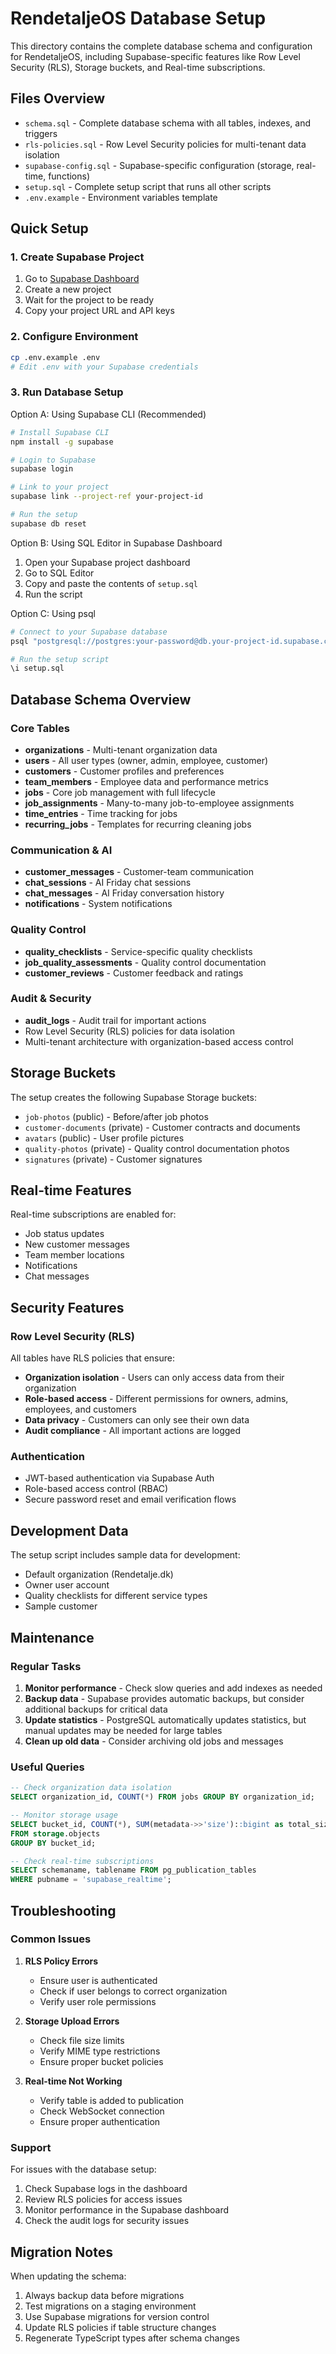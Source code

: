 # RendetaljeOS Database Setup

This directory contains the complete database schema and configuration for RendetaljeOS, including Supabase-specific features like Row Level Security (RLS), Storage buckets, and Real-time subscriptions.

## Files Overview

- `schema.sql` - Complete database schema with all tables, indexes, and triggers
- `rls-policies.sql` - Row Level Security policies for multi-tenant data isolation
- `supabase-config.sql` - Supabase-specific configuration (storage, real-time, functions)
- `setup.sql` - Complete setup script that runs all other scripts
- `.env.example` - Environment variables template

## Quick Setup

### 1. Create Supabase Project

1. Go to [Supabase Dashboard](https://supabase.com/dashboard)
2. Create a new project
3. Wait for the project to be ready
4. Copy your project URL and API keys

### 2. Configure Environment

```bash
cp .env.example .env
# Edit .env with your Supabase credentials
```

### 3. Run Database Setup

Option A: Using Supabase CLI (Recommended)

```bash
# Install Supabase CLI
npm install -g supabase

# Login to Supabase
supabase login

# Link to your project
supabase link --project-ref your-project-id

# Run the setup
supabase db reset
```

Option B: Using SQL Editor in Supabase Dashboard

1. Open your Supabase project dashboard
2. Go to SQL Editor
3. Copy and paste the contents of `setup.sql`
4. Run the script

Option C: Using psql

```bash
# Connect to your Supabase database
psql "postgresql://postgres:your-password@db.your-project-id.supabase.co:5432/postgres"

# Run the setup script
\i setup.sql
```

## Database Schema Overview

### Core Tables

- **organizations** - Multi-tenant organization data
- **users** - All user types (owner, admin, employee, customer)
- **customers** - Customer profiles and preferences
- **team_members** - Employee data and performance metrics
- **jobs** - Core job management with full lifecycle
- **job_assignments** - Many-to-many job-to-employee assignments
- **time_entries** - Time tracking for jobs
- **recurring_jobs** - Templates for recurring cleaning jobs

### Communication & AI

- **customer_messages** - Customer-team communication
- **chat_sessions** - AI Friday chat sessions
- **chat_messages** - AI Friday conversation history
- **notifications** - System notifications

### Quality Control

- **quality_checklists** - Service-specific quality checklists
- **job_quality_assessments** - Quality control documentation
- **customer_reviews** - Customer feedback and ratings

### Audit & Security

- **audit_logs** - Audit trail for important actions
- Row Level Security (RLS) policies for data isolation
- Multi-tenant architecture with organization-based access control

## Storage Buckets

The setup creates the following Supabase Storage buckets:

- `job-photos` (public) - Before/after job photos
- `customer-documents` (private) - Customer contracts and documents
- `avatars` (public) - User profile pictures
- `quality-photos` (private) - Quality control documentation photos
- `signatures` (private) - Customer signatures

## Real-time Features

Real-time subscriptions are enabled for:

- Job status updates
- New customer messages
- Team member locations
- Notifications
- Chat messages

## Security Features

### Row Level Security (RLS)

All tables have RLS policies that ensure:

- **Organization isolation** - Users can only access data from their organization
- **Role-based access** - Different permissions for owners, admins, employees, and customers
- **Data privacy** - Customers can only see their own data
- **Audit compliance** - All important actions are logged

### Authentication

- JWT-based authentication via Supabase Auth
- Role-based access control (RBAC)
- Secure password reset and email verification flows

## Development Data

The setup script includes sample data for development:

- Default organization (Rendetalje.dk)
- Owner user account
- Quality checklists for different service types
- Sample customer

## Maintenance

### Regular Tasks

1. **Monitor performance** - Check slow queries and add indexes as needed
2. **Backup data** - Supabase provides automatic backups, but consider additional backups for critical data
3. **Update statistics** - PostgreSQL automatically updates statistics, but manual updates may be needed for large tables
4. **Clean up old data** - Consider archiving old jobs and messages

### Useful Queries

```sql
-- Check organization data isolation
SELECT organization_id, COUNT(*) FROM jobs GROUP BY organization_id;

-- Monitor storage usage
SELECT bucket_id, COUNT(*), SUM(metadata->>'size')::bigint as total_size
FROM storage.objects
GROUP BY bucket_id;

-- Check real-time subscriptions
SELECT schemaname, tablename FROM pg_publication_tables
WHERE pubname = 'supabase_realtime';
```

## Troubleshooting

### Common Issues

1. **RLS Policy Errors**

   - Ensure user is authenticated
   - Check if user belongs to correct organization
   - Verify user role permissions

2. **Storage Upload Errors**

   - Check file size limits
   - Verify MIME type restrictions
   - Ensure proper bucket policies

3. **Real-time Not Working**
   - Verify table is added to publication
   - Check WebSocket connection
   - Ensure proper authentication

### Support

For issues with the database setup:

1. Check Supabase logs in the dashboard
2. Review RLS policies for access issues
3. Monitor performance in the Supabase dashboard
4. Check the audit logs for security issues

## Migration Notes

When updating the schema:

1. Always backup data before migrations
2. Test migrations on a staging environment
3. Use Supabase migrations for version control
4. Update RLS policies if table structure changes
5. Regenerate TypeScript types after schema changes
